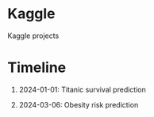 # Kaggle
Kaggle projects

# Timeline
1. 2024-01-01: Titanic survival prediction

2. 2024-03-06: Obesity risk prediction
